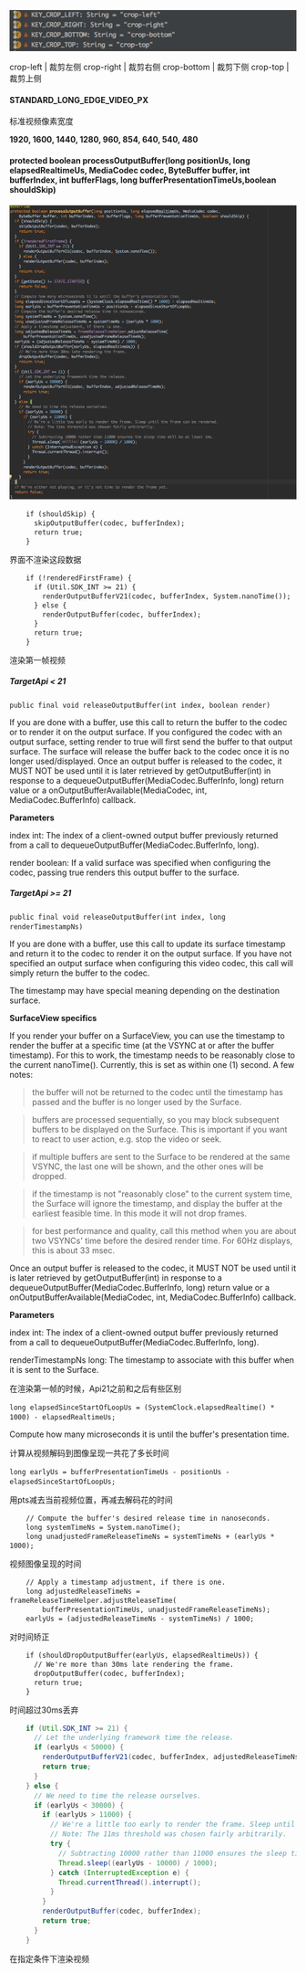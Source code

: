 ![video_crop](../images/video_crop.png)

crop-left | 裁剪左侧
crop-right | 裁剪右侧
crop-bottom | 裁剪下侧
crop-top | 裁剪上侧

#### STANDARD_LONG_EDGE_VIDEO_PX

标准视频像素宽度

**1920, 1600, 1440, 1280, 960, 854, 640, 540, 480**


#### protected boolean processOutputBuffer(long positionUs, long elapsedRealtimeUs, MediaCodec codec, ByteBuffer buffer, int bufferIndex, int bufferFlags, long bufferPresentationTimeUs,boolean shouldSkip)

![processOutputBuffer](../images/MediaCodecVideoRenderer_processOutputBuffer.png)

```
    if (shouldSkip) {
      skipOutputBuffer(codec, bufferIndex);
      return true;
    }
```

界面不渲染这段数据

```
    if (!renderedFirstFrame) {
      if (Util.SDK_INT >= 21) {
        renderOutputBufferV21(codec, bufferIndex, System.nanoTime());
      } else {
        renderOutputBuffer(codec, bufferIndex);
      }
      return true;
    }
```

渲染第一帧视频

##### TargetApi < 21

`public final void releaseOutputBuffer(int index, boolean render)`

If you are done with a buffer, use this call to return the buffer to the codec or to render it on the output surface. If you configured the codec with an output surface, setting render to true will first send the buffer to that output surface. The surface will release the buffer back to the codec once it is no longer used/displayed. Once an output buffer is released to the codec, it MUST NOT be used until it is later retrieved by getOutputBuffer(int) in response to a dequeueOutputBuffer(MediaCodec.BufferInfo, long) return value or a onOutputBufferAvailable(MediaCodec, int, MediaCodec.BufferInfo) callback.

**Parameters**

index	int: The index of a client-owned output buffer previously returned from a call to dequeueOutputBuffer(MediaCodec.BufferInfo, long).

render	boolean: If a valid surface was specified when configuring the codec, passing true renders this output buffer to the surface.

##### TargetApi >= 21

`public final void releaseOutputBuffer(int index, long renderTimestampNs)`

If you are done with a buffer, use this call to update its surface timestamp and return it to the codec to render it on the output surface. If you have not specified an output surface when configuring this video codec, this call will simply return the buffer to the codec.

The timestamp may have special meaning depending on the destination surface.

**SurfaceView specifics**

If you render your buffer on a SurfaceView, you can use the timestamp to render the buffer at a specific time (at the VSYNC at or after the buffer timestamp). For this to work, the timestamp needs to be reasonably close to the current nanoTime(). Currently, this is set as within one (1) second. A few notes:

>the buffer will not be returned to the codec until the timestamp has passed and the buffer is no longer used by the Surface.

>buffers are processed sequentially, so you may block subsequent buffers to be displayed on the Surface. This is important if you want to react to user action, e.g. stop the video or seek.

>if multiple buffers are sent to the Surface to be rendered at the same VSYNC, the last one will be shown, and the other ones will be dropped.

>if the timestamp is not "reasonably close" to the current system time, the Surface will ignore the timestamp, and display the buffer at the earliest feasible time. In this mode it will not drop frames.

>for best performance and quality, call this method when you are about two VSYNCs' time before the desired render time. For 60Hz displays, this is about 33 msec.

Once an output buffer is released to the codec, it MUST NOT be used until it is later retrieved by getOutputBuffer(int) in response to a dequeueOutputBuffer(MediaCodec.BufferInfo, long) return value or a onOutputBufferAvailable(MediaCodec, int, MediaCodec.BufferInfo) callback.

**Parameters**

index	int: The index of a client-owned output buffer previously returned from a call to dequeueOutputBuffer(MediaCodec.BufferInfo, long).

renderTimestampNs	long: The timestamp to associate with this buffer when it is sent to the Surface.

在渲染第一帧的时候，Api21之前和之后有些区别


`long elapsedSinceStartOfLoopUs = (SystemClock.elapsedRealtime() * 1000) - elapsedRealtimeUs;`

Compute how many microseconds it is until the buffer's presentation time.

计算从视频解码到图像呈现一共花了多长时间

`long earlyUs = bufferPresentationTimeUs - positionUs - elapsedSinceStartOfLoopUs;`

用pts减去当前视频位置，再减去解码花的时间


```
    // Compute the buffer's desired release time in nanoseconds.
    long systemTimeNs = System.nanoTime();
    long unadjustedFrameReleaseTimeNs = systemTimeNs + (earlyUs * 1000);
```

视频图像呈现的时间


```
    // Apply a timestamp adjustment, if there is one.
    long adjustedReleaseTimeNs = frameReleaseTimeHelper.adjustReleaseTime(
        bufferPresentationTimeUs, unadjustedFrameReleaseTimeNs);
    earlyUs = (adjustedReleaseTimeNs - systemTimeNs) / 1000;
```

对时间矫正


```
    if (shouldDropOutputBuffer(earlyUs, elapsedRealtimeUs)) {
      // We're more than 30ms late rendering the frame.
      dropOutputBuffer(codec, bufferIndex);
      return true;
    }
```

时间超过30ms丢弃


```java
    if (Util.SDK_INT >= 21) {
      // Let the underlying framework time the release.
      if (earlyUs < 50000) {
        renderOutputBufferV21(codec, bufferIndex, adjustedReleaseTimeNs);
        return true;
      }
    } else {
      // We need to time the release ourselves.
      if (earlyUs < 30000) {
        if (earlyUs > 11000) {
          // We're a little too early to render the frame. Sleep until the frame can be rendered.
          // Note: The 11ms threshold was chosen fairly arbitrarily.
          try {
            // Subtracting 10000 rather than 11000 ensures the sleep time will be at least 1ms.
            Thread.sleep((earlyUs - 10000) / 1000);
          } catch (InterruptedException e) {
            Thread.currentThread().interrupt();
          }
        }
        renderOutputBuffer(codec, bufferIndex);
        return true;
      }
    }
```

在指定条件下渲染视频










